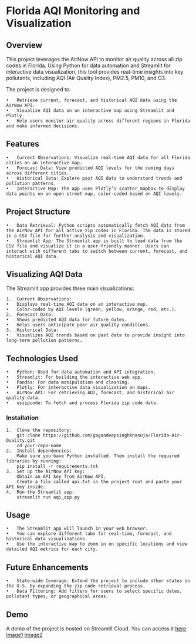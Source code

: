 # Florida AQI Monitoring and Visualization

## Overview

This project leverages the AirNow API to monitor air quality across all zip codes in Florida. Using Python for data automation and Streamlit for interactive data visualization, this tool provides real-time insights into key pollutants, including AQI (Air Quality Index), PM2.5, PM10, and O3.

The project is designed to:

	•	Retrieve current, forecast, and historical AQI data using the AirNow API.
	•	Visualize AQI data on an interactive map using Streamlit and Plotly.
	•	Help users monitor air quality across different regions in Florida and make informed decisions.

## Features

	•	Current Observations: Visualize real-time AQI data for all Florida cities on an interactive map.
	•	Forecast Data: View predicted AQI levels for the coming days across different cities.
	•	Historical Data: Explore past AQI data to understand trends and pollution patterns.
	•	Interactive Map: The app uses Plotly’s scatter_mapbox to display data points on an open street map, color-coded based on AQI levels.
## Project Structure

	•	Data Retrieval: Python scripts automatically fetch AQI data from the AirNow API for all active zip codes in Florida. The data is stored in a CSV file for further analysis and visualization.
	•	Streamlit App: The Streamlit app is built to load data from the CSV file and visualize it in a user-friendly manner. Users can interact with different tabs to switch between current, forecast, and historical AQI data.

## Visualizing AQI Data

The Streamlit app provides three main visualizations:

	1.	Current Observations:
	•	Displays real-time AQI data on an interactive map.
	•	Color-coded by AQI levels (green, yellow, orange, red, etc.).
	2.	Forecast Data:
	•	Shows predicted AQI data for future dates.
	•	Helps users anticipate poor air quality conditions.
	3.	Historical Data:
	•	Visualizes AQI trends based on past data to provide insight into long-term pollution patterns.

## Technologies Used

	•	Python: Used for data automation and API integration.
	•	Streamlit: For building the interactive web app.
	•	Pandas: For data manipulation and cleaning.
	•	Plotly: For interactive data visualization on maps.
	•	AirNow API: For retrieving AQI, forecast, and historical air quality data.
	•	uszipcode: To fetch and process Florida zip code data.

### Installation

	1.	Clone the repository:
 		git clone https://github.com/gagandeepsinghkhanuja/Florida-Air-Quality.git
		cd your-repo-name
  	2.	Install dependencies:
		Make sure you have Python installed. Then install the required libraries by running:
  		pip install -r requirements.txt
	3.	Set up the AirNow API key:
		Obtain an API key from AirNow API.
		Create a file called api.txt in the project root and paste your API key inside.
	4.	Run the Streamlit app:
 		streamlit run aqi_app.py
## Usage

	•	The Streamlit app will launch in your web browser.
	•	You can explore different tabs for real-time, forecast, and historical data visualizations.
	•	Use the interactive map to zoom in on specific locations and view detailed AQI metrics for each city.

## Future Enhancements

	•	State-wide Coverage: Extend the project to include other states in the U.S. by expanding the zip code retrieval process.
	•	Data Filtering: Add filters for users to select specific dates, pollutant types, or geographical areas.


## Demo

A demo of the project is hosted on Streamlit Cloud. You can access it [here](https://florida-air-quality-6ectjvmx2d2mx49fup8i6y.streamlit.app)
[Image1](https://github.com/gagandeepsinghkhanuja/Florida-Air-Quality/blob/main/Output/Image1.png)
[Image2](https://github.com/gagandeepsinghkhanuja/Florida-Air-Quality/blob/main/Output/Image2.png)
